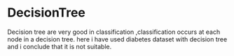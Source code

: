 # DecisionTree
Decision tree are very good in classification ,classification occurs at each node in a decision tree. here i have used diabetes dataset with decision tree and i conclude that it is not suitable.
